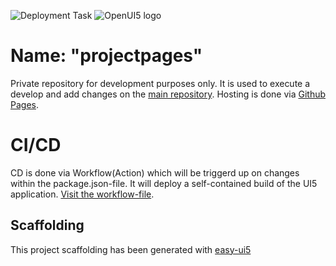 ![Deployment Task](https://github.com/SAPMarco/github_pages/workflows/build%20and%20publish%20personal%20website/badge.svg)
![OpenUI5 logo](http://openui5.org/images/OpenUI5_new_big_side.png)

# Name: "projectpages"
Private repository for development purposes only. It is used to execute a develop and add changes on the [main repository](https://github.com/SAPMarco/SAPMarco.github.io). Hosting is done via [Github Pages](https://pages.github.com/). 

# CI/CD
CD is done via Workflow(Action) which will be triggerd up on changes within the package.json-file. It will deploy a self-contained build of the UI5 application. [Visit the workflow-file](https://github.com/SAPMarco/github_pages/blob/master/.github/workflows/build-deploy-test.yml).


## Scaffolding
This project scaffolding has been generated with [easy-ui5](https://github.com/SAP)